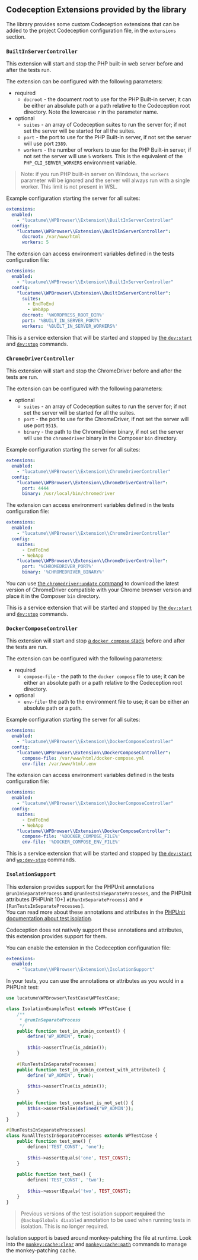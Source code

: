 ## Codeception Extensions provided by the library

The library provides some custom Codeception extensions that can be added to the project Codeception configuration file,
in the `extensions` section.

### `BuiltInServerController`

This extension will start and stop the PHP built-in web server before and after the tests run.

The extension can be configured with the following parameters:

* required
    * `docroot` - the document root to use for the PHP Built-in server; it can be either an absolute path or a path
      relative to the Codeception root directory. Note the lowercase `r` in the parameter name.
* optional
    * `suites` - an array of Codeception suites to run the server for; if not set the server will be started for all the
      suites.
    * `port` - the port to use for the PHP Built-in server, if not set the server will use port `2389`.
    * `workers` - the number of workers to use for the PHP Built-in server, if not set the server will use `5` workers.
      This is the equivalent of the `PHP_CLI_SERVER_WORKERS` environment variable.

> Note: if you run PHP built-in server on Windows, the `workers` parameter will be ignored and the server will always
> run with a single worker. This limit is not present in WSL.

Example configuration starting the server for all suites:

```yaml
extensions:
  enabled:
    - "lucatume\\WPBrowser\\Extension\\BuiltInServerController"
  config:
    "lucatume\\WPBrowser\\Extension\\BuiltInServerController":
      docroot: /var/www/html
      workers: 5
```

The extension can access environment variables defined in the tests configuration file:

```yaml
extensions:
  enabled:
    - "lucatume\\WPBrowser\\Extension\\BuiltInServerController"
  config:
    "lucatume\\WPBrowser\\Extension\\BuiltInServerController":
      suites:
        - EndToEnd
        - WebApp
      docroot: '%WORDPRESS_ROOT_DIR%'
      port: '%BUILT_IN_SERVER_PORT%'
      workers: '%BUILT_IN_SERVER_WORKERS%'
```

This is a service extension that will be started and stopped by [the `dev:start`](commands.md#devstart)
and [`dev:stop`](commands.md#devstop) commands.

### `ChromeDriverController`

This extension will start and stop the ChromeDriver before and after the tests are run.

The extension can be configured with the following parameters:

* optional
    * `suites` - an array of Codeception suites to run the server for; if not set the server will be started for all the
      suites.
    * `port` - the port to use for the ChromeDriver, if not set the server will use port `9515`.
    * `binary` - the path to the ChromeDriver binary, if not set the server will use the `chromedriver` binary in the
      Composer `bin` directory.

Example configuration starting the server for all suites:

```yaml
extensions:
  enabled:
    - "lucatume\\WPBrowser\\Extension\\ChromeDriverController"
  config:
    "lucatume\\WPBrowser\\Extension\\ChromeDriverController":
      port: 4444
      binary: /usr/local/bin/chromedriver
```

The extension can access environment variables defined in the tests configuration file:

```yaml
extensions:
  enabled:
    - "lucatume\\WPBrowser\\Extension\\ChromeDriverController"
  config:
    suites:
      - EndToEnd
      - WebApp
    "lucatume\\WPBrowser\\Extension\\ChromeDriverController":
      port: '%CHROMEDRIVER_PORT%'
      binary: '%CHROMEDRIVER_BINARY%'
```

You can use [the `chromedriver:update` command](commands.md#chromedriverupdate) to download the latest version of
ChromeDriver
compatible with your Chrome browser version and place it in the Composer `bin` directory.

This is a service extension that will be started and stopped by [the `dev:start`](commands.md#devstart)
and [`dev:stop`](commands.md#devstop) commands.

### `DockerComposeController`

This extension will start and stop [a `docker compose` stack][1] before and after the tests are run.

The extension can be configured with the following parameters:

* required
    * `compose-file` - the path to the `docker compose` file to use; it can be either an absolute path or a path
      relative to the Codeception root directory.
* optional
    * `env-file`- the path to the environment file to use; it can be either an absolute path or a path.

Example configuration starting the server for all suites:

```yaml
extensions:
  enabled:
    - "lucatume\\WPBrowser\\Extension\\DockerComposeController"
  config:
    "lucatume\\WPBrowser\\Extension\\DockerComposeController":
      compose-file: /var/www/html/docker-compose.yml
      env-file: /var/www/html/.env
```

The extension can access environment variables defined in the tests configuration file:

```yaml
extensions:
  enabled:
    - "lucatume\\WPBrowser\\Extension\\DockerComposeController"
  config:
    suites:
      - EndToEnd
      - WebApp
    "lucatume\\WPBrowser\\Extension\\DockerComposeController":
      compose-file: '%DOCKER_COMPOSE_FILE%'
      env-file: '%DOCKER_COMPOSE_ENV_FILE%'
```

This is a service extension that will be started and stopped by [the `dev:start`](commands.md#devstart)
and [`wp:dev-stop`](commands.md#devstop) commands.

### `IsolationSupport`

This extension provides support for the PHPUnit annotations `@runInSeparateProcess` and `@runTestsInSeparateProcesses`, and the PHPUnit attributes (PHPUnit 10+) `#[RunInSeparateProcess]` and `#[RunTestsInSeparateProcesses]`.  
You can read more about these annotations and attributes in the [PHPUnit documentation about test isolation][2].  

Codeception does not natively support these annotations and attributes, this extension provides support for them.

You can enable the extension in the Codeception configuration file:

```yaml
extensions:
  enabled:
    - "lucatume\\WPBrowser\\Extension\\IsolationSupport"
```

In your tests, you can use the annotations or attributes as you would in a PHPUnit test:

```php
use lucatume\WPBrowser\TestCase\WPTestCase;

class IsolationExampleTest extends WPTestCase {
    /**
     * @runInSeparateProcess
     */
    public function test_in_admin_context() {
        define('WP_ADMIN', true);
        
        $this->assertTrue(is_admin());
    }
 
    #[RunTestsInSeparateProcesses]
    public function test_in_admin_context_with_attribute() {
        define('WP_ADMIN', true);
        
        $this->assertTrue(is_admin());
    }
    
    public function test_constant_is_not_set() {
        $this->assertFalse(defined('WP_ADMIN'));
    }
}

#[RunTestsInSeparateProcesses]
class RunAllTestsInSeparateProcesses extends WPTestCase {
    public function test_one() {
        definen('TEST_CONST', 'one');
        
        $this->assertEquals('one', TEST_CONST);
    }
    
    public function test_two() {
        definen('TEST_CONST', 'two');
        
        $this->assertEquals('two', TEST_CONST);
    }
}
```

> Previous versions of the test isolation support **required** the `@backupGlobals disabled` annotation to be used when running tests in isolation. This is no longer required.

Isolation support is based around monkey-patching the file at runtime. Look into the [`monkey:cache:clear`][3] and [`monkey:cache:path`][4] commands to manage the monkey-patching cache.

[1]: https://docs.docker.com
[2]: https://docs.phpunit.de/en/10.5/attributes.html#test-isolation
[3]: commands.md#monkeycacheclear
[4]: commands.md#monkeycachepath
